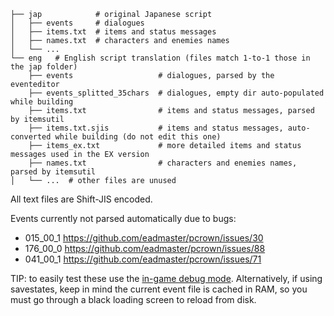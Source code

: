 

```
├── jap            # original Japanese script
│   ├── events     # dialogues
│   ├── items.txt  # items and status messages
│   ├── names.txt  # characters and enemies names
│   └── ...
└── eng   # English script translation (files match 1-to-1 those in the jap folder)
    ├── events                   # dialogues, parsed by the eventeditor
    ├── events_splitted_35chars  # dialogues, empty dir auto-populated while building
    ├── items.txt                # items and status messages, parsed by itemsutil
    ├── items.txt.sjis           # items and status messages, auto-converted while building (do not edit this one)
    ├── items_ex.txt             # more detailed items and status messages used in the EX version
    ├── names.txt                # characters and enemies names, parsed by itemsutil
│   └── ...  # other files are unused
```

All text files are Shift-JIS encoded.

Events currently not parsed automatically due to bugs:
 
 - 015_00_1  https://github.com/eadmaster/pcrown/issues/30
 - 176_00_0  https://github.com/eadmaster/pcrown/issues/88
 - 041_00_1  https://github.com/eadmaster/pcrown/issues/71

TIP: to easily test these use the [in-game debug mode](https://github.com/eadmaster/pcrown/wiki/Extras#cheats). Alternatively, if using savestates, keep in mind the current event file is cached in RAM, so you must go through a black loading screen to reload from disk.
